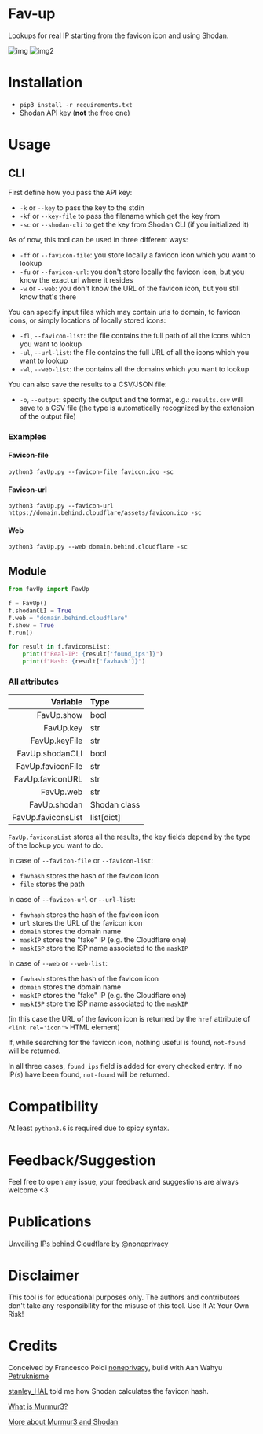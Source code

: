 # Fav-up
Lookups for real IP starting from the favicon icon and using Shodan.

![img](https://i.imgur.com/ejPmx8T.png)
![img2](https://i.imgur.com/7wf5AL7.png)

# Installation
- `pip3 install -r requirements.txt`
- Shodan API key (**not** the free one)

# Usage

## CLI
First define how you pass the API key:

- `-k` or `--key` to pass the key to the stdin
- `-kf` or `--key-file` to pass the filename which get the key from
- `-sc` or `--shodan-cli` to get the key from Shodan CLI (if you initialized it)

As of now, this tool can be used in three different ways:

- `-ff` or `--favicon-file`: you store locally a favicon icon which you want to lookup
- `-fu` or `--favicon-url`: you don't store locally the favicon icon, but you know the exact url where it resides
- `-w` or `--web`: you don't know the URL of the favicon icon, but you still know that's there

You can specify input files which may contain urls to domain, to favicon icons, or simply locations of locally stored icons:

- `-fl`, `--favicon-list`: the file contains the full path of all the icons which you want to lookup
- `-ul`, `--url-list`: the file contains the full URL of all the icons which you want to lookup
- `-wl`, `--web-list`: the contains all the domains which you want to lookup

You can also save the results to a CSV/JSON file:

- `-o`, `--output`: specify the output and the format, e.g.: `results.csv` will save to a CSV file (the type is automatically recognized by the extension of the output file)

### Examples
#### Favicon-file
`python3 favUp.py --favicon-file favicon.ico -sc`

#### Favicon-url
`python3 favUp.py --favicon-url https://domain.behind.cloudflare/assets/favicon.ico -sc`

#### Web
`python3 favUp.py --web domain.behind.cloudflare -sc`


## Module

```python
from favUp import FavUp

f = FavUp()          
f.shodanCLI = True
f.web = "domain.behind.cloudflare"
f.show = True 
f.run()

for result in f.faviconsList:
    print(f"Real-IP: {result['found_ips']}")
    print(f"Hash: {result['favhash']}")
```

### All attributes
| Variable | Type |
|-:|:-|
| FavUp.show         | bool
| FavUp.key          | str
| FavUp.keyFile      | str
| FavUp.shodanCLI    | bool
| FavUp.faviconFile  | str
| FavUp.faviconURL   | str
| FavUp.web          | str
| FavUp.shodan       | Shodan class
| FavUp.faviconsList | list[dict]

`FavUp.faviconsList` stores all the results, the key fields depend by the type of the lookup you want to do.

In case of `--favicon-file` or `--favicon-list`:

- `favhash` stores the hash of the favicon icon
- `file` stores the path

In case of `--favicon-url` or `--url-list`:

- `favhash` stores the hash of the favicon icon
- `url` stores the URL of the favicon icon
- `domain` stores the domain name
- `maskIP` stores the "fake" IP (e.g. the Cloudflare one)
- `maskISP` store the ISP name associated to the `maskIP`

In case of `--web` or `--web-list`:

- `favhash` stores the hash of the favicon icon
- `domain` stores the domain name
- `maskIP` stores the "fake" IP (e.g. the Cloudflare one)
- `maskISP` store the ISP name associated to the `maskIP`

(in this case the URL of the favicon icon is returned by the `href` attribute of `<link rel='icon'>` HTML element)

If, while searching for the favicon icon, nothing useful is found, `not-found` will be returned.

In all three cases, `found_ips` field is added for every checked entry. If no IP(s) have been found, `not-found` will be returned.

# Compatibility
At least `python3.6` is required due to spicy syntax.

# Feedback/Suggestion
Feel free to open any issue, your feedback and suggestions are always welcome <3

# Publications

[Unveiling IPs behind Cloudflare](https://pielco11.ovh/posts/cloud-hunting/) by [@noneprivacy](https://twitter.com/noneprivacy)

# Disclaimer 
This tool is for educational purposes only. The authors and contributors don't take any responsibility for the misuse of this tool. Use It At Your Own Risk! 

# Credits

Conceived by Francesco Poldi [noneprivacy](https://twitter.com/noneprivacy), build with Aan Wahyu [Petruknisme](https://twitter.com/petruknisme)

[stanley_HAL](https://twitter.com/stanley_HAL) told me how Shodan calculates the favicon hash.

[What is Murmur3?](https://www.sderosiaux.com/articles/2017/08/26/the-murmur3-hash-function--hashtables-bloom-filters-hyperloglog/)

[More about Murmur3 and Shodan](https://www.cnblogs.com/miaodaren/p/9177379.html)
